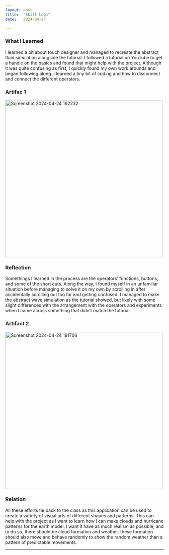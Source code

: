 ```yaml
---
layout: post
title:  "Skill Log1"
date:   2024-04-24 

---
```


### What I Learned
I learned a bit about touch designer and managed to recreate the abstract fluid simulation alongside the tutorial. I followed a tutorial on YouTube to get a handle on the basics and found that might help with the project. Although it was quite confusing as first, I quickly found my own work arounds and began following along. I learned a tiny bit of coding and how to disconnect and connect the different operators.

### Artifac 1
<img width="500" alt="Screenshot 2024-04-24 192232" src="https://github.com/doubletran/engr352/assets/168025283/a370f7d5-2fc1-432c-9fee-62cf40b2d2ec">

### Reflection
Somethings I learned in the process are the operators’ functions, buttons, and some of the short cuts. Along the way, I found myself in an unfamiliar situation before managing to solve it on my own by scrolling in after accidentally scrolling out too far and getting confused. I managed to make the abstract wave simulation as the tutorial showed, but likely with some slight differences with the arrangement with the operators and experiments when I came across something that didn’t match the tutorial.

### Artifact 2
<img width="500" alt="Screenshot 2024-04-24 191706" src="https://github.com/doubletran/engr352/assets/168025283/19bd0005-9512-4d1e-9720-eedeffb880f7">

### Relation
All these efforts tie back to the class as this application can be used to create a variety of visual arts of different shapes and patterns. This can help with the project as I want to learn how I can make clouds and hurricane patterns for the earth model. I want it have as much realism as possible, and to do so, there should be cloud formation and weather. these formation should also move and behave randomly to show the random weather than a pattern of predictable movements.

---

